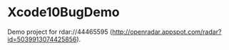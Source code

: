 # Xcode10BugDemo

Demo project for rdar://44465595 (http://openradar.appspot.com/radar?id=5039913074425856).
